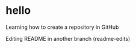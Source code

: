 # hello
Learning how to create a repository in GitHub

Editing README in another branch (readme-edits)
